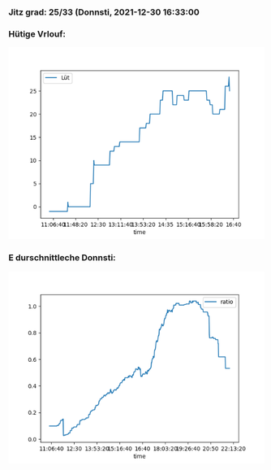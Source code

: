 ### Jitz grad: 25/33 (Donnsti, 2021-12-30 16:33:00

### Hütige Vrlouf:
![Graph](Today.png)

### E durschnittleche Donnsti:
![Graph](Donnsti.png)